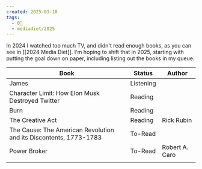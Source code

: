 ```yaml
---
created: 2025-01-18
tags:
  - 0🌲
  - mediadiet/2025
---
```

In 2024 I watched too much TV, and didn't read enough books, as you can see in [[2024 Media Diet]]. I'm hoping to shift that in 2025, starting with putting the goal down on paper, including listing out the books in my queue.


| **Book**                                                          | Status    | Author         |
| ----------------------------------------------------------------- | --------- | -------------- |
| James                                                             | Listening |                |
| Character Limit: How Elon Musk Destroyed Twitter                  | Reading   |                |
| Burn                                                              | Reading   |                |
| The Creative Act                                                  | Reading   | Rick Rubin     |
| The Cause: The American Revolution and its Discontents, 1773-1783 | To-Read   |                |
| Power Broker                                                      | To-Read   | Robert A. Caro |
|                                                                   |           |                |
